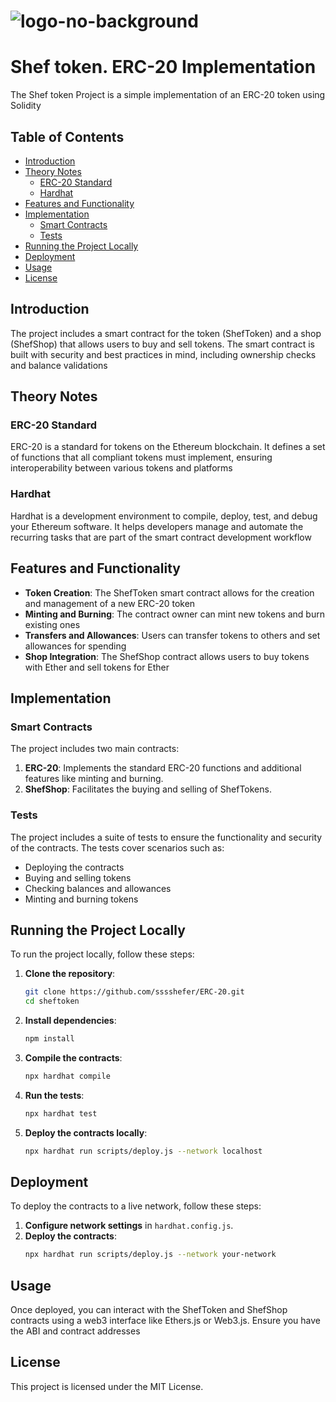 # ![logo-no-background](https://github.com/sssshefer/erc-20/assets/63253440/03cb43e9-d02a-453f-8740-9a60add8ff90)

# Shef token. ERC-20 Implementation 

The Shef token Project is a simple implementation of an ERC-20 token using Solidity

## Table of Contents
- [Introduction](#introduction)
- [Theory Notes](#theory-notes)
  - [ERC-20 Standard](#erc-20-standard)
  - [Hardhat](#hardhat)
- [Features and Functionality](#features-and-functionality)
- [Implementation](#implementation)
  - [Smart Contracts](#smart-contracts)
  - [Tests](#tests)
- [Running the Project Locally](#running-the-project-locally)
- [Deployment](#deployment)
- [Usage](#usage)
- [License](#license)

## Introduction
The project includes a smart contract for the token (ShefToken) and a shop (ShefShop) that allows users to buy and sell tokens. The smart contract is built with security and best practices in mind, including ownership checks and balance validations

## Theory Notes

### ERC-20 Standard
ERC-20 is a standard for tokens on the Ethereum blockchain. It defines a set of functions that all compliant tokens must implement, ensuring interoperability between various tokens and platforms

### Hardhat
Hardhat is a development environment to compile, deploy, test, and debug your Ethereum software. It helps developers manage and automate the recurring tasks that are part of the smart contract development workflow

## Features and Functionality
- **Token Creation**: The ShefToken smart contract allows for the creation and management of a new ERC-20 token
- **Minting and Burning**: The contract owner can mint new tokens and burn existing ones
- **Transfers and Allowances**: Users can transfer tokens to others and set allowances for spending
- **Shop Integration**: The ShefShop contract allows users to buy tokens with Ether and sell tokens for Ether

## Implementation

### Smart Contracts
The project includes two main contracts:
1. **ERC-20**: Implements the standard ERC-20 functions and additional features like minting and burning.
2. **ShefShop**: Facilitates the buying and selling of ShefTokens.

### Tests
The project includes a suite of tests to ensure the functionality and security of the contracts. The tests cover scenarios such as:
- Deploying the contracts
- Buying and selling tokens
- Checking balances and allowances
- Minting and burning tokens

## Running the Project Locally
To run the project locally, follow these steps:

1. **Clone the repository**:
    ```sh
    git clone https://github.com/sssshefer/ERC-20.git
    cd sheftoken
    ```

2. **Install dependencies**:
    ```sh
    npm install
    ```

3. **Compile the contracts**:
    ```sh
    npx hardhat compile
    ```

4. **Run the tests**:
    ```sh
    npx hardhat test
    ```

5. **Deploy the contracts locally**:
    ```sh
    npx hardhat run scripts/deploy.js --network localhost
    ```

## Deployment
To deploy the contracts to a live network, follow these steps:

1. **Configure network settings** in `hardhat.config.js`.
2. **Deploy the contracts**:
    ```sh
    npx hardhat run scripts/deploy.js --network your-network
    ```

## Usage
Once deployed, you can interact with the ShefToken and ShefShop contracts using a web3 interface like Ethers.js or Web3.js. Ensure you have the ABI and contract addresses

## License
This project is licensed under the MIT License.
